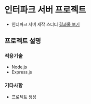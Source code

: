# 인터파크 서버 프로젝트

- 인터파크 서버 제작 스터티
  [결과물 보기](http://)

## 프로젝트 설명

### 적용기술

- Node.js
- Express.js

### 기타사항

- 프로젝트 생성

